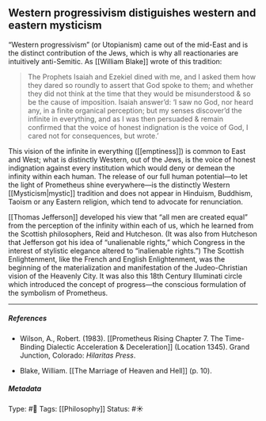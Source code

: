 ## Western progressivism distiguishes western and eastern mysticism  # 

“Western progressivism” (or Utopianism) came out of the mid-East and is the distinct contribution of the Jews, which is why all reactionaries are intuitively anti-Semitic. As [[William Blake]] wrote of this tradition: 

> The Prophets Isaiah and Ezekiel dined with me, and I asked them how they dared so roundly to assert that God spoke to them; and whether they did not think at the time that they would be misunderstood & so be the cause of imposition. Isaiah answer’d: ‘I saw no God, nor heard any, in a finite organical perception; but my senses discover’d the infinite in everything, and as I was then persuaded & remain confirmed that the voice of honest indignation is the voice of God, I cared not for consequences, but wrote.’

This vision of the infinite in everything ([[emptiness]]) is common to East and West; what is distinctly Western, out of the Jews, is the voice of honest indignation against every institution which would deny or demean the infinity within each human. The release of our full human potential—to let the light of Prometheus shine everywhere—is the distinctly Western [[Mysticism|mystic]] tradition and does not appear in Hinduism, Buddhism, Taoism or any Eastern religion, which tend to advocate for renunciation.

[[Thomas Jefferson]] developed his view that “all men are created equal” from the perception of the infinity within each of us, which he learned from the Scottish philosophers, Reid and Hutcheson. (It was also from Hutcheson that Jefferson got his idea of “unalienable rights,” which Congress in the interest of stylistic elegance altered to “inalienable rights.”) The Scottish Enlightenment, like the French and English Enlightenment, was the beginning of the materialization and manifestation of the Judeo-Christian vision of the Heavenly City. It was also this 18th Century Illuminati circle which introduced the concept of progress—the conscious formulation of the symbolism of Prometheus.

___

##### References

- Wilson, A., Robert. (1983). [[Prometheus Rising Chapter 7. The Time-Binding Dialectic Acceleration & Deceleration]] (Location 1345). Grand Junction, Colorado: _Hilaritas Press_.

- Blake, William. [[The Marriage of Heaven and Hell]] (p. 10). 

##### Metadata

Type: #🔴 
Tags: [[Philosophy]]
Status: #☀️ 